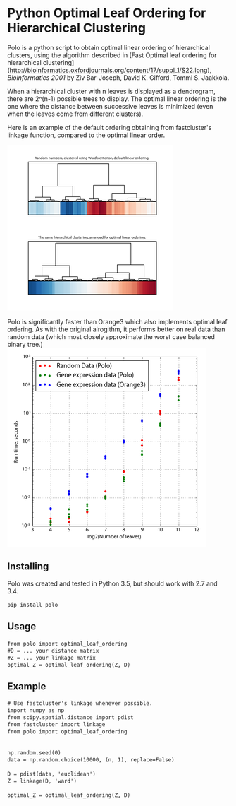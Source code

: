 Python Optimal Leaf Ordering for Hierarchical Clustering
========================================================

Polo is a python script to obtain optimal linear ordering of hierarchical clusters, 
using the algorithm described in [Fast Optimal leaf ordering for hierarchical clustering]
(http://bioinformatics.oxfordjournals.org/content/17/suppl_1/S22.long), *Bioinformatics 2001*
by Ziv Bar-Joseph, David K. Gifford, Tommi S. Jaakkola.

When a hierarchical cluster with n leaves is displayed as a dendrogram, there are 
2^(n-1) possible trees to display. The optimal linear ordering is the one where the
distance between successive leaves is minimized (even when the leaves come from different
clusters).

Here is an example of the default ordering obtaining from fastcluster's linkage function,
compared to the optimal linear order.

![Comparison of default order with optimal order](./data/demo.png)

Polo is significantly faster than Orange3 which also implements optimal leaf ordering.
As with the original alrogithm, it performs better on real data than random data (which 
most closely approximate the worst case balanced binary tree.)
![Benchmark compared to Orange3](./data/bench.png)


Installing
----------
Polo was created and tested in Python 3.5, but should work with 2.7 and 3.4.

    pip install polo


Usage
-----

    from polo import optimal_leaf_ordering
    #D = ... your distance matrix
    #Z = ... your linkage matrix
    optimal_Z = optimal_leaf_ordering(Z, D)


Example
-------

    # Use fastcluster's linkage whenever possible. 
    import numpy as np
    from scipy.spatial.distance import pdist
    from fastcluster import linkage
    from polo import optimal_leaf_ordering


    np.random.seed(0)
    data = np.random.choice(10000, (n, 1), replace=False)

    D = pdist(data, 'euclidean')
    Z = linkage(D, 'ward')
    
    optimal_Z = optimal_leaf_ordering(Z, D)

